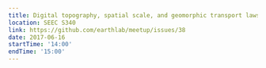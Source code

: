 ```yaml
---
title: Digital topography, spatial scale, and geomorphic transport laws
location: SEEC S340
link: https://github.com/earthlab/meetup/issues/38
date: 2017-06-16
startTime: '14:00'
endTime: '15:00'
---
```



